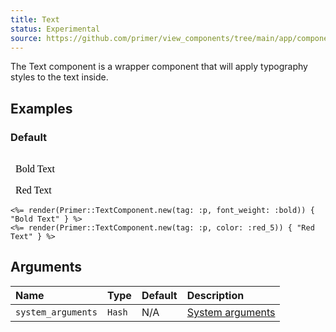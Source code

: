```yaml
---
title: Text
status: Experimental
source: https://github.com/primer/view_components/tree/main/app/components/primer/text_component.rb
---
```


<!-- Warning: AUTO-GENERATED file, do not edit. Add code comments to your Ruby instead <3 -->

The Text component is a wrapper component that will apply typography styles to the text inside.

## Examples

### Default

<iframe style="width: 100%; border: 0px; height: 70px;" srcdoc="<html><head><link href='https://unpkg.com/@primer/css/dist/primer.css' rel='stylesheet'><script src='/static/index.js'></script></head><body><p class='text-bold'>Bold Text</p><p class='color-red-5'>Red Text</p></body></html>"></iframe>

```erb
<%= render(Primer::TextComponent.new(tag: :p, font_weight: :bold)) { "Bold Text" } %>
<%= render(Primer::TextComponent.new(tag: :p, color: :red_5)) { "Red Text" } %>
```

## Arguments

| Name | Type | Default | Description |
| :- | :- | :- | :- |
| `system_arguments` | `Hash` | N/A | [System arguments](/system-arguments) |

